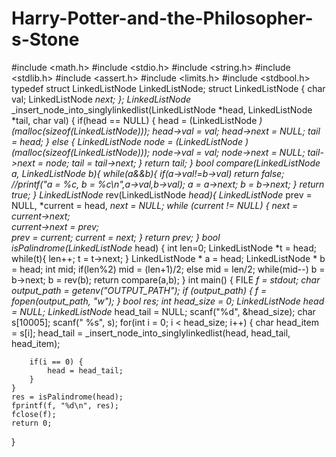 # Harry-Potter-and-the-Philosopher-s-Stone
#include <math.h>
#include <stdio.h>
#include <string.h>
#include <stdlib.h>
#include <assert.h>
#include <limits.h>
#include <stdbool.h>
typedef struct LinkedListNode LinkedListNode;
struct LinkedListNode {
    char val;
    LinkedListNode *next;
};
LinkedListNode* _insert_node_into_singlylinkedlist(LinkedListNode *head, LinkedListNode *tail, char val) {
    if(head == NULL) {
        head = (LinkedListNode *) (malloc(sizeof(LinkedListNode)));
        head->val = val;
        head->next = NULL;
        tail = head;
    }
    else {
        LinkedListNode *node = (LinkedListNode *) (malloc(sizeof(LinkedListNode)));
        node->val = val;
        node->next = NULL;
        tail->next = node;
        tail = tail->next;
    }
    return tail;
}
bool compare(LinkedListNode* a, LinkedListNode* b){
    while(a&&b){
        if(a->val!=b->val) return false;
        //printf("a = %c, b = %c\n",a->val,b->val);
        a = a->next;
        b = b->next;
    }
    return true;
}
LinkedListNode* rev(LinkedListNode *head){
    LinkedListNode* prev   = NULL, *current = head, *next = NULL;
    while (current != NULL)
    {
        next  = current->next;  
        current->next = prev;   
        prev = current;
        current = next;
    }
    return prev;
}
bool isPalindrome(LinkedListNode* head) {
    int len=0;
    LinkedListNode *t = head;
    while(t){
        len++;
        t = t->next;
    }
    LinkedListNode * a = head;
    LinkedListNode * b = head;
    int mid;
    if(len%2)
        mid = (len+1)/2;
    else 
        mid = len/2;
    while(mid--)
        b = b->next;
    b = rev(b);
    return compare(a,b);
}
int main()
{
    FILE *f = stdout;
    char *output_path = getenv("OUTPUT_PATH");
    if (output_path) {
        f = fopen(output_path, "w");
    }
    bool res;
    int head_size = 0;
    LinkedListNode* head = NULL;
    LinkedListNode* head_tail = NULL;
    scanf("%d", &head_size);
    char s[10005];
     scanf(" %s", s);
    for(int i = 0; i < head_size; i++) {
        char head_item = s[i];
        head_tail = _insert_node_into_singlylinkedlist(head, head_tail, head_item);

        if(i == 0) {
            head = head_tail;
        }
    }
    res = isPalindrome(head);
    fprintf(f, "%d\n", res);
    fclose(f);
    return 0;
}
